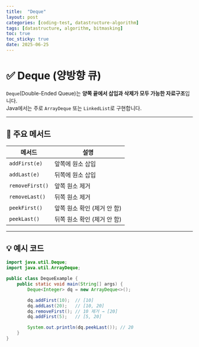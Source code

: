 ```yaml
---
title:  "Deque"
layout: post
categories: [coding-test, datastructure-algorithm] 
tags: [datastructure, algorithm, bitmasking]
toc: true
toc_sticky: true
date: 2025-06-25
---
```


# ✅ Deque (양방향 큐)

`Deque`(Double-Ended Queue)는 **양쪽 끝에서 삽입과 삭제가 모두 가능한 자료구조**입니다.  
Java에서는 주로 `ArrayDeque` 또는 `LinkedList`로 구현합니다.

---

## 📌 주요 메서드

| 메서드            | 설명                          |
|-------------------|-------------------------------|
| `addFirst(e)`     | 앞쪽에 원소 삽입              |
| `addLast(e)`      | 뒤쪽에 원소 삽입              |
| `removeFirst()`   | 앞쪽 원소 제거                |
| `removeLast()`    | 뒤쪽 원소 제거                |
| `peekFirst()`     | 앞쪽 원소 확인 (제거 안 함)   |
| `peekLast()`      | 뒤쪽 원소 확인 (제거 안 함)   |

---

## 💡 예시 코드
```java
import java.util.Deque;
import java.util.ArrayDeque;

public class DequeExample {
    public static void main(String[] args) {
        Deque<Integer> dq = new ArrayDeque<>();

        dq.addFirst(10);  // [10]
        dq.addLast(20);   // [10, 20]
        dq.removeFirst(); // 10 제거 → [20]
        dq.addFirst(5);   // [5, 20]

        System.out.println(dq.peekLast()); // 20
    }
}
```